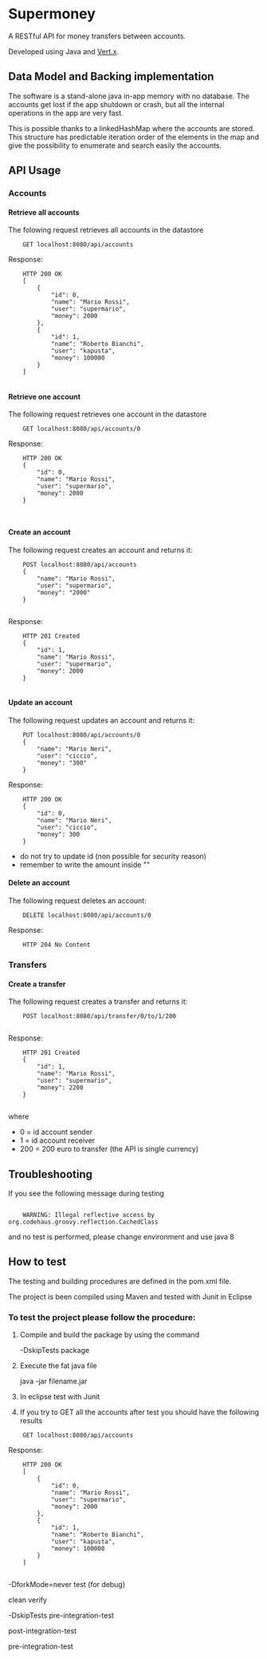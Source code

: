 # Supermoney
A RESTful API for money transfers between accounts.

Developed using Java and [Vert.x](http://vertx.io).

## Data Model and Backing implementation

The software is a stand-alone java in-app memory with no database.
The accounts get lost if the app shutdown or crash, but all the internal operations in the app
are very fast.

This is possible thanks to a linkedHashMap where the accounts are stored.
This structure has predictable iteration order of the elements in the map and give the possibility
to enumerate and search easily the accounts.

## API Usage

### Accounts

#### Retrieve all accounts
The folowing request retrieves all accounts in the datastore
```
    GET localhost:8080/api/accounts
```
Response:
```
    HTTP 200 OK
	[
    	{
        	"id": 0,
        	"name": "Mario Rossi",
        	"user": "supermario",
        	"money": 2000
    	},
    	{
        	"id": 1,
        	"name": "Roberto Bianchi",
        	"user": "kapusta",
        	"money": 100000
    	}
	]
	
```
#### Retrieve one account
The following request retrieves one account in the datastore
```
    GET localhost:8080/api/accounts/0
```
Response:
```
    HTTP 200 OK
	{
    	"id": 0,
        "name": "Mario Rossi",
        "user": "supermario",
        "money": 2000
	}
   	 
   	 
```

#### Create an account
The following request creates an account and returns it:
```
    POST localhost:8080/api/accounts
	{
    	"name": "Mario Rossi",
    	"user": "supermario",
    	"money": "2000"
	}
	 
```
Response:
```
    HTTP 201 Created
	{	
    	"id": 1,
    	"name": "Mario Rossi",
    	"user": "supermario",
    	"money": 2000
	}
	 
```

#### Update an account
The following request updates an account and returns it:
```
    PUT localhost:8080/api/accounts/0
	{
        "name": "Mario Neri",
        "user": "ciccio",
        "money": "300"
	}
```
Response:
```
    HTTP 200 OK
	{
        "id": 0,
        "name": "Mario Neri",
        "user": "ciccio",
        "money": 300
	}
```
* do not try to update id (non possible for security reason)
* remember to write the amount inside ""

#### Delete an account
The following request deletes an account:
```
    DELETE localhost:8080/api/accounts/0
```
Response:
```
    HTTP 204 No Content
```

### Transfers
#### Create a transfer
The following request creates a transfer and returns it:
```
    POST localhost:8080/api/transfer/0/to/1/200
    
```
Response:
```
    HTTP 201 Created
	{	
    	"id": 1,
    	"name": "Mario Rossi",
    	"user": "supermario",
    	"money": 2200
	}
	
```
where

* 0 = id account sender
* 1 = id account receiver
* 200 = 200 euro to transfer (the API is single currency)


## Troubleshooting

If you see the following message during testing

```

	WARNING: Illegal reflective access by org.codehaus.groovy.reflection.CachedClass

```

and no test is performed, please change environment and use java 8

## How to test

The testing and building procedures are defined in the pom.xml file. 

The project is been compiled using Maven and tested with Junit in Eclipse

### To test the project please follow the procedure:

1. Compile and build the package by using the command
	
	-DskipTests package
	
2. Execute the fat java file 

	java -jar filename.jar
	
3. In eclipse test with Junit	

4. If you try to GET all the accounts after test you should have the following results

```
    GET localhost:8080/api/accounts
```
Response:
```
    HTTP 200 OK
	[
    	{
        	"id": 0,
        	"name": "Mario Rossi",
        	"user": "supermario",
        	"money": 2000
    	},
    	{
        	"id": 1,
        	"name": "Roberto Bianchi",
        	"user": "kapusta",
        	"money": 100000
    	}
	]
	
```


-DforkMode=never test (for debug)

clean verify

-DskipTests pre-integration-test

post-integration-test

pre-integration-test
